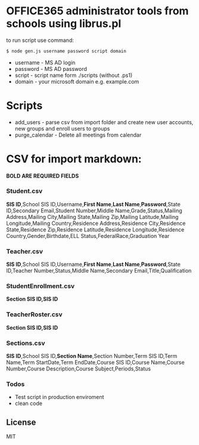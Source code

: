 # OFFICE365 administrator tools from schools using librus.pl

to run script use command:
```sh
$ node gen.js username password script domain
```
  - username - MS AD login
  - password - MS AD password
  - script - script name form ./scripts (without .ps1)
  - domain - your microsoft domain e.g. example.com

# Scripts

  - add_users - parse csv from import folder and create new user accounts, new groups and enroll users to groups
  - purge_calendar - Delete all meetings from calendar

# CSV for import markdown:
#### BOLD ARE REQUIRED FIELDS

### Student.csv
**SIS ID**,School SIS ID,Username,**First Name**,**Last Name**,**Password**,State ID,Secondary Email,Student Number,Middle Name,Grade,Status,Mailing Address,Mailing City,Mailing State,Mailing Zip,Mailing Latitude,Mailing Longitude,Mailing Country,Residence Address,Residence City,Residence State,Residence Zip,Residence Latitude,Residence Longitude,Residence Country,Gender,Birthdate,ELL Status,FederalRace,Graduation Year

### Teacher.csv
**SIS ID**,School SIS ID,Username,**First Name**,**Last Name**,**Password**,State ID,Teacher Number,Status,Middle Name,Secondary Email,Title,Qualification

### StudentEnrollment.csv
**Section SIS ID,SIS ID**

### TeacherRoster.csv
**Section SIS ID,SIS ID**

### Sections.csv
**SIS ID**,School SIS ID,**Section Name**,Section Number,Term SIS ID,Term Name,Term StartDate,Term EndDate,Course SIS ID,Course Name,Course Number,Course Description,Course Subject,Periods,Status

### Todos

 - Test script in production enviroment
 - clean code

License
----

MIT
